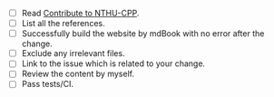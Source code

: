 - [ ] Read [Contribute to NTHU-CPP](https://nthu-cp.github.io/NTHU-CPP/others/contribution.html).
- [ ] List all the references.
- [ ] Successfully build the website by mdBook with no error after the change.
- [ ] Exclude any irrelevant files.
- [ ] Link to the issue which is related to your change.
- [ ] Review the content by myself.
- [ ] Pass tests/CI.
